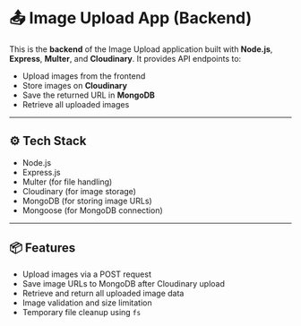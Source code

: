 # 📤 Image Upload App (Backend)

This is the **backend** of the Image Upload application built with **Node.js**, **Express**, **Multer**, and **Cloudinary**. It provides API endpoints to:

- Upload images from the frontend
- Store images on **Cloudinary**
- Save the returned URL in **MongoDB**
- Retrieve all uploaded images

---

## ⚙️ Tech Stack

- Node.js
- Express.js
- Multer (for file handling)
- Cloudinary (for image storage)
- MongoDB (for storing image URLs)
- Mongoose (for MongoDB connection)

---

## 📦 Features

- Upload images via a POST request
- Save image URLs to MongoDB after Cloudinary upload
- Retrieve and return all uploaded image data
- Image validation and size limitation
- Temporary file cleanup using `fs`
